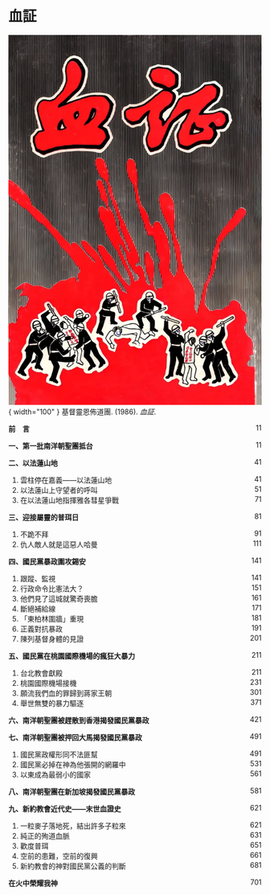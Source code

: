 # 血証
![](../images/cover/血証.webp){ width="100" }
基督靈恩佈道團. (1986). *血証*.

**前　言** <span style="float: right;">11</span>

**一、第一批南洋朝聖團抵台** <span style="float: right;">11</span>

**二、以法蓮山地** <span style="float: right;">41</span>

1. 雲柱停在嘉義——以法蓮山地 <span style="float: right;">41</span>
1. 以法蓮山上守望者的呼叫 <span style="float: right;">51</span>
1. 在以法蓮山地指揮雅各彗星爭戰 <span style="float: right;">71</span>

**三、迎接屬靈的普珥日** <span style="float: right;">81</span>

1. 不跪不拜 <span style="float: right;">91</span>
1. 仇人敵人就是這惡人哈曼 <span style="float: right;">111</span>

**四、國民黨暴政圍攻錫安** <span style="float: right;">141</span>

1. 跟蹤、監視 <span style="float: right;">141</span>
1. 行政命令比憲法大？ <span style="float: right;">151</span>
1. 他們見了這城就驚奇喪膽 <span style="float: right;">161</span>
1. 斷絕補給線 <span style="float: right;">171</span>
1. 「東柏林圍牆」重現 <span style="float: right;">181</span>
1. 正義對抗暴政 <span style="float: right;">191</span>
1. 陳列基督身體的見證 <span style="float: right;">201</span>

**五、國民黨在桃園國際機場的瘋狂大暴力** <span style="float: right;">211</span>

1. 台北教會獻殿 <span style="float: right;">211</span>
1. 桃園國際機場接機 <span style="float: right;">231</span>
1. 願流我們血的罪歸到蔣家王朝 <span style="float: right;">301</span>
1. 舉世無雙的暴力驅逐 <span style="float: right;">371</span>

**六、南洋朝聖團被趕散到香港揭發國民黨暴政** <span style="float: right;">421</span>

**七、南洋朝聖團被押回大馬揭發國民黨暴政** <span style="float: right;">491</span>

1. 國民黨政權形同不法匪幫 <span style="float: right;">491</span>
1. 國民黨必掉在神為他張開的網羅中 <span style="float: right;">531</span>
1. 以東成為最弱小的國家 <span style="float: right;">561</span>

**八、南洋朝聖團在新加坡揭發國民黨暴政** <span style="float: right;">581</span>

**九、新約教會近代史——末世血證史** <span style="float: right;">621</span>

1. 一粒麥子落地死，結出許多子粒來 <span style="float: right;">621</span>
1. 純正的殉道血脈 <span style="float: right;">631</span>
1. 歡度普珥 <span style="float: right;">651</span>
1. 空前的患難，空前的復興 <span style="float: right;">661</span>
1. 新約教會的神對國民黨公義的判斷 <span style="float: right;">681</span>

**在火中榮耀我神** <span style="float: right;">701</span>
